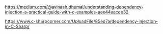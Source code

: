 https://medium.com/@avinash.dhumal/understanding-dependency-injection-a-practical-guide-with-c-examples-aee44eacee32

https://www.c-sharpcorner.com/UploadFile/85ed7a/dependency-injection-in-C-Sharp/